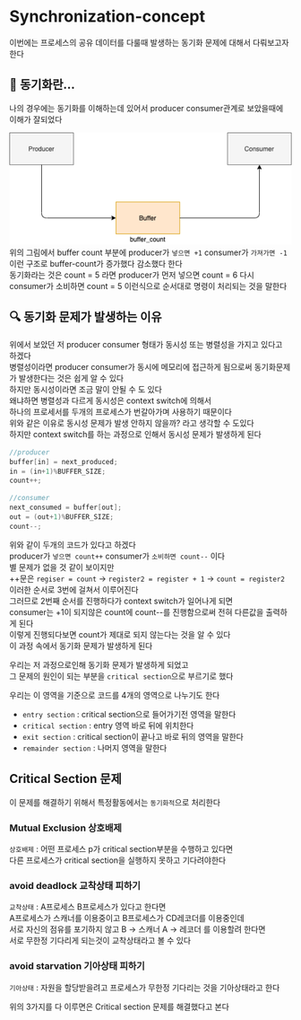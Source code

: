 # Synchronization-concept
이번에는 프로세스의 공유 데이터를 다룰때 발생하는 동기화 문제에 대해서 다뤄보고자 한다

## :monocle_face: 동기화란...
나의 경우에는 동기화를 이해하는데 있어서 producer consumer관계로 보았을때에 이해가 잘되었다  

![producer-consumer](./img/Synchronization-concept.png)  
위의 그림에서 buffer count 부분에 producer가 `넣으면 +1` consumer가 `가져가면 -1`  
이런 구조로 buffer-count가 증가했다 감소했다 한다  
동기화라는 것은 count = 5 라면 producer가 먼저 넣으면 count = 6 다시 consumer가 소비하면 count = 5 이런식으로 순서대로 명령이 처리되는 것을 말한다  

## :mag: 동기화 문제가 발생하는 이유
위에서 보았던 저 producer consumer 형태가 동시성 또는 병렬성을 가지고 있다고 하겠다  
병렬성이라면 producer consumer가 동시에 메모리에 접근하게 됨으로써 동기화문제가 발생한다는 것은 쉽게 알 수 있다  
하지만 동시성이라면 조금 말이 안될 수 도 있다  
왜냐하면 병렬성과 다르게 동시성은 context switch에 의해서  
하나의 프로세서를 두개의 프로세스가 번갈아가며 사용하기 때문이다  
위와 같은 이유로 동시성 문제가 발생 안하지 않을까? 라고 생각할 수 도있다  
하지만 context switch를 하는 과정으로 인해서 동시성 문제가 발생하게 된다  
```c
//producer
buffer[in] = next_produced;
in = (in+1)%BUFFER_SIZE;
count++;
```
```c
//consumer
next_consumed = buffer[out];
out = (out+1)%BUFFER_SIZE;
count--;
```
위와 같이 두개의 코드가 있다고 하겠다  
producer가 `넣으면 count++` consumer가 `소비하면 count--` 이다  
별 문제가 없을 것 같이 보이지만  
++문은 `regiser = count` -> `register2 = register + 1` -> `count = register2`  
이러한 순서로 3번에 걸쳐서 이루어진다  
그러므로 2번째 순서를 진행하다가 context switch가 일어나게 되면  
consumer는 +1이 되지않은 count에 count--를 진행함으로써 전혀 다른값을 출력하게 된다  
이렇게 진행되다보면 count가 제대로 되지 않는다는 것을 알 수 있다  
이 과정 속에서 동기화 문제가 발생하게 된다  

우리는 저 과정으로인해 동기화 문제가 발생하게 되었고  
그 문제의 원인이 되는 부분을 `critical section`으로 부르기로 했다

우리는 이 영역을 기준으로 코드를 4개의 영역으로 나누기도 한다
- `entry section` : critical section으로 들어가기전 영역을 말한다
- `critical section` : entry 영역 바로 뒤에 위치한다
- `exit section` : critical section이 끝나고 바로 뒤의 영역을 말한다
- `remainder section` : 나머지 영역을 말한다


## Critical Section 문제
이 문제를 해결하기 위해서 특정활동에서는 `동기화적`으로 처리한다

### Mutual Exclusion 상호배제
`상호배제` : 어떤 프로세스 p가 critical section부분을 수행하고 있다면  
다른 프로세스가 critical section을 실행하지 못하고 기다려야한다

### avoid deadlock 교착상태 피하기
`교착상태` : A프로세스 B프로세스가 있다고 한다면  
A프로세스가 스캐너를 이용중이고 B프로세스가 CD레코더를 이용중인데  
서로 자신의 점유를 포기하지 않고 B -> 스캐너 A -> 레코더 를 이용할려 한다면  
서로 무한정 기다리게 되는것이 교착상태라고 볼 수 있다

### avoid starvation 기아상태 피하기
`기아상태` : 자원을 할당받을려고 프로세스가 무한정 기다리는 것을 기아상태라고 한다

위의 3가지를 다 이루면은 Critical section 문제를 해결했다고 본다




